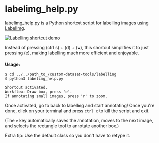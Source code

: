 # labelimg_help.py
labelimg_help.py is a Python shortcut script for labelling images using [LabelImg](https://github.com/tzutalin/labelImg).

<a href="https://raw.githubusercontent.com/CraigWang1/custom-dataset-tools/master/images/labelling"><img src="https://raw.githubusercontent.com/CraigWang1/custom-dataset-tools/master/images/labelling.gif" title="Labelling shortcut demo"/></a>

Instead of pressing (ctrl s) + (d) + (w), this shortcut simplifies it to just pressing (e), making labelling much more efficient and enjoyable.

#### Usage:
```
$ cd ../../path_to_/custom-dataset-tools/labelling
$ python3 labelimg_help.py

Shortcut activated. 
Workflow: Draw box, press 'e'. 
If annotating small images, press 'r' to zoom.
```

Once activated, go to back to labelImg and start annotating! Once you're done, click on your terminal and press `ctrl c` to kill the script and exit.

(The `e` key automatically saves the annotation, moves to the next image, and selects the rectangle tool to annotate another box.)

Extra tip: Use the default class so you don't have to retype it.
